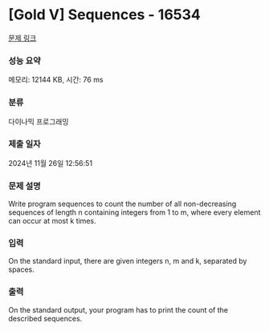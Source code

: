 # [Gold V] Sequences - 16534 

[문제 링크](https://www.acmicpc.net/problem/16534) 

### 성능 요약

메모리: 12144 KB, 시간: 76 ms

### 분류

다이나믹 프로그래밍

### 제출 일자

2024년 11월 26일 12:56:51

### 문제 설명

<p>Write program sequences to count the number of all non-decreasing sequences of length n containing integers from 1 to m, where every element can occur at most k times.</p>

### 입력 

 <p>On the standard input, there are given integers n, m and k, separated by spaces.</p>

### 출력 

 <p>On the standard output, your program has to print the count of the described sequences. </p>

